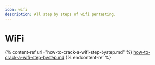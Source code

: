 ```yaml
---
icon: wifi
description: All step by steps of wifi pentesting.
---
```


# WiFi

{% content-ref url="how-to-crack-a-wifi-step-bystep.md" %}
[how-to-crack-a-wifi-step-bystep.md](how-to-crack-a-wifi-step-bystep.md)
{% endcontent-ref %}

